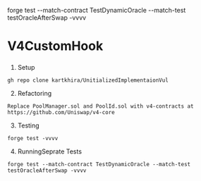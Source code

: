 forge test --match-contract TestDynamicOracle --match-test testOracleAfterSwap -vvvv

# V4CustomHook

###
1. Setup
```
gh repo clone kartkhira/UnitializedImplementaionVul
```

2. Refactoring
```
Replace PoolManager.sol and PoolId.sol with v4-contracts at https://github.com/Uniswap/v4-core

```
3. Testing
```
forge test -vvvv
```
4. RunningSeprate Tests
```
forge test --match-contract TestDynamicOracle --match-test testOracleAfterSwap -vvvv
```
